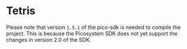 # Tetris

Please note that version `1.5.1` of the pico-sdk is needed to compile the project.
This is because the Picosystem SDK does not yet support the changes in version 2.0 of the SDK.
